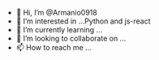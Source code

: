 - 👋 Hi, I’m @Armanio0918
- 👀 I’m interested in ...Python and js-react
- 🌱 I’m currently learning ...
- 💞️ I’m looking to collaborate on ...
- 📫 How to reach me ...

<!---
Armanio0918/Armanio0918 is a ✨ special ✨ repository because its `README.md` (this file) appears on your GitHub profile.
You can click the Preview link to take a look at your changes.
--->
